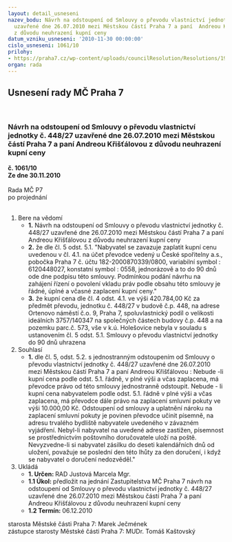 ```yaml
---
layout: detail_usneseni
nazev_bodu: Návrh na odstoupení od Smlouvy o převodu vlastnictví jednotky č. 448/27
  uzavřené dne 26.07.2010 mezi Městskou částí Praha 7 a paní  Andreou Křišťálovou
  z důvodu neuhrazení kupní ceny
datum_vzniku_usneseni: '2010-11-30 00:00:00'
cislo_usneseni: 1061/10
prilohy:
- https://praha7.cz/wp-content/uploads/councilResolution/Resolutions/19852/64-10-06_12_10_-_zastupitelstvo_odstoupen%c3%ad_od_smlouvy_k%c5%99i%c5%a1%c5%a5%c3%a1lov%c3%a1.doc
organ: rada
---
```

<div id="ucUsn_pList" class="usn">
	<span><h2>Usnesení rady MČ Praha 7 </h2>
<br></span><div class="standBody">
<span><h3>Návrh na odstoupení od Smlouvy o převodu vlastnictví jednotky č. 448/27 uzavřené dne 26.07.2010 mezi Městskou částí Praha 7 a paní  Andreou Křišťálovou z důvodu neuhrazení kupní ceny</h3></span><div class="center">
		<strong>č. 1061/10</strong><br>
	</div>
<div class="center">
		<strong>Ze dne 30.11.2010</strong><br><br>
	</div>Rada MČ P7<br> po projednání<br><br><ol>
<li>Bere na vědomí<ul>
<li>
<strong>1.</strong> Návrh na odstoupení od Smlouvy o převodu vlastnictví jednotky č. 448/27 uzavřené dne 26.07.2010 mezi Městskou částí Praha 7 a paní  Andreou Křišťálovou z důvodu neuhrazení kupní ceny</li>
<li>
<strong>2.</strong> že dle čl. 5 odst. 5.1. "Nabyvatel se zavazuje zaplatit kupní cenu uvedenou v čl. 4.1. na účet převodce vedený u České spořitelny a.s., pobočka Praha 7 č. účtu 182-2000870339/0800, variabilní symbol : 6120448027, konstatní symbol : 0558, jednorázově a to do 90 dnů ode dne podpisu této smlouvy. Podmínkou podání návrhu na zahájení řízení o povolení vkladu práv podle obsahu této smlouvy je řádné, úplné a včasné zaplacení kupní ceny."</li>
<li>
<strong>3.</strong> že kupní cena dle čl. 4 odst. 4.1. ve výši 420.784,00 Kč za předmět převodu, jednotku č. 448/27 v budově č.p. 448, na adrese Ortenovo náměstí č.o. 9, Praha 7, spoluvlastnický podíl o velikosti ideálních 3757/140347 na společných částech budovy č.p. 448 a na pozemku parc.č. 573, vše v k.ú. Holešovice nebyla v souladu s ustanovením čl. 5 odst. 5.1. Smlouvy o převodu vlastnictví jednotky do 90 dnů uhrazena</li>
</ul>
</li>
<li>Souhlasí<ul><li>
<strong>1.</strong> dle čl. 5, odst. 5.2. s jednostranným odstoupením od Smlouvy o převodu vlastnictví jednotky č. 448/27 uzavřené dne 26.07.2010 mezi Městskou částí Praha 7 a paní Andreou Křišťálovou : Nebude -li kupní cena  podle odst. 5.1. řádně, v plné výši a včas zaplacena, má převodce právo od této smlouvy jednostranně odstoupit. Nebude - li kupní cena nabyvatelem podle odst. 5.1. řádně v plné výši a včas zaplacena, má převodce dále právo na zaplacení smluvní pokuty  ve výši 10.000,00 Kč. Odstoupení od smlouvy a uplatnění nároku na zaplacení smluvní pokuty je povinen převodce učinit písemně, na adresu trvalého bydliště nabyvatele uvedeného v závazném vyjádření. Nebyl-li nabyvatel na uvedené adrese zastižen, písemnost se prostřednictvím poštovního doručovatele uloží na poště. Nevyzvedne-li si nabyvatel zásilku do deseti kalendářních dnů od uložení, považuje se poslední den této lhůty za den doručení, i když se nabyvatel o doručení nedozvěděl."</li></ul>
</li>
<li>Ukládá<ul>
<li>
<strong>1. Určen: </strong>RAD Justová Marcela Mgr.</li>
<li>
<strong>1.1 Úkol: </strong>předložit na jednání Zastupitelstva MČ Praha 7 návrh na odstoupení od Smlouvy o převodu vlastnictví jednotky č. 448/27 uzavřené dne 26.07.2010 mezi Městskou částí Praha 7 a paní  Andreou Křišťálovou z důvodu neuhrazení kupní ceny </li>
<li>
<strong>1.2 Termín: </strong>06.12.2010</li>
</ul>
</li>
</ol>starosta Městské části Praha 7: Marek Ječmének<br>zástupce starosty Městské části Praha 7: MUDr. Tomáš Kaštovský 
</div>
</div>